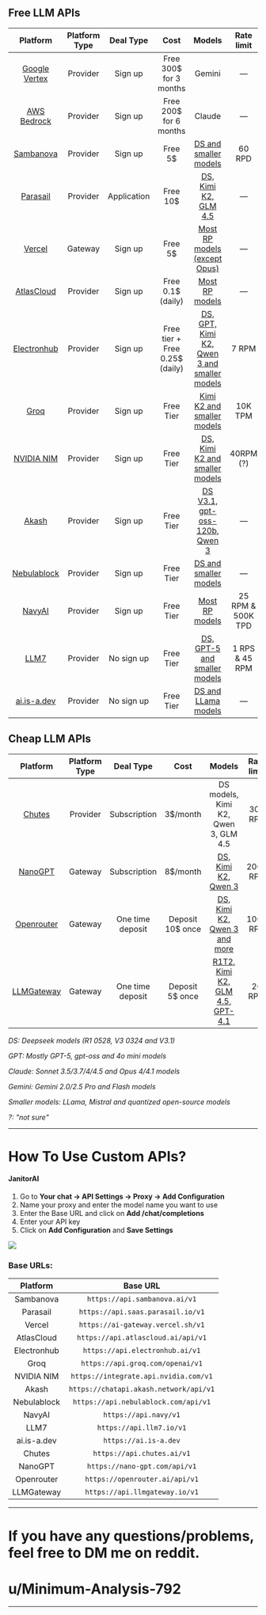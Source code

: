 ## Free LLM APIs
Platform | Platform Type | Deal Type | Cost | Models | Rate limit | Requirement/Cons | Guide |
:----: | :----: | :----: | :----: | :----: | :----: | :----: | :----: |
[Google Vertex](https://cloud.google.com/vertex-ai) | Provider | Sign up | Free 300$ for 3 months | Gemini | — | Phone number - Credit card - Billing information | —
[AWS Bedrock](https://aws.amazon.com/) | Provider | Sign up | Free 200$ for 6 months | Claude | — | Phone number - Credit card - Billing information | [Rentry](https://rentry.co/oo66akom)
[Sambanova](https://sambanova.ai/) | Provider | Sign up | Free 5$ | [DS and smaller models](https://docs.sambanova.ai/docs/en/models/sambacloud-models) | 60 RPD | Phone number | [Guide↓](#how-to-use-custom-apis)
[Parasail](https://www.parasail.io/) | Provider | Application | Free 10$ | [DS, Kimi K2, GLM 4.5](https://www.saas.parasail.io/pricing) | — | Billing information | [Guide↓](#how-to-use-custom-apis) 
[Vercel](https://vercel.com) | Gateway | Sign up | Free 5$ | [Most RP models (except Opus)](https://vercel.com/ai-gateway/models) | — | Credit card | [Guide↓](#how-to-use-custom-apis) 
[AtlasCloud](https://chatapi.akash.network) | Provider | Sign up | Free 0.1$ (daily) | [Most RP models](https://www.atlascloud.ai/models/list) | —  | — | [Guide↓](#how-to-use-custom-apis) 
[Electronhub](https://www.electronhub.ai/) | Provider | Sign up | Free tier + Free 0.25$ (daily)| [DS, GPT, Kimi K2, Qwen 3 and smaller models](https://api.navy/#models) | 7 RPM | — | [Guide↓](#how-to-use-custom-apis) 
[Groq](https://groq.com/) | Provider | Sign up | Free Tier | [Kimi K2 and smaller models](https://console.groq.com/docs/rate-limits#rate-limits) | 10K TPM | Super low rate limits | [Guide↓](#how-to-use-custom-apis) 
[NVIDIA NIM](https://build.nvidia.com/explore/discover) | Provider | Sign up | Free Tier | [DS, Kimi K2 and smaller models](https://build.nvidia.com/search/models?q=chat+OR+text-to-text) | 40RPM (?) | Phone number - Queue system | [Reddit](https://reddit.com/r/SillyTavernAI/comments/1lxivmv/nvidia_nim_free_deepseek_r10528_and_more/)
[Akash](https://chatapi.akash.network) | Provider | Sign up | Free Tier | [DS V3.1, gpt-oss-120b, Qwen 3](https://chatapi.akash.network/documentation) | — | — | [Guide↓](#how-to-use-custom-apis) 
[Nebulablock](https://www.nebulablock.com/) | Provider | Sign up | Free Tier | [DS and smaller models](https://console.nebulablock.com/serverless) | — | Credit card | [Guide↓](#how-to-use-custom-apis) 
[NavyAI](https://api.navy/) | Provider | Sign up | Free Tier | [Most RP models](https://api.navy/#models) | 25 RPM & 500K TPD | Sign in with Discord | [Guide↓](#how-to-use-custom-apis) 
[LLM7](https://llm7.io/) | Provider | No sign up | Free Tier | [DS, GPT-5 and smaller models](https://api.llm7.io/v1/models) | 1 RPS & 45 RPM | Quantized (?) | [Guide↓](#how-to-use-custom-apis)
[ai.is-a.dev](https://ai.is-a.dev) | Provider | No sign up | Free Tier | [DS and LLama models](https://ai.is-a.dev/models) | — | Quantized (?) | [Guide↓](#how-to-use-custom-apis)


## Cheap LLM APIs
Platform | Platform Type | Deal Type | Cost | Models | Rate limit | Cons | Guide |
:----: | :----: | :----: | :----: | :----: | :----: | :----: | :----: | 
[Chutes](https://chutes.ai/) | Provider | Subscription | 3$/month | DS models, Kimi K2, Qwen 3, GLM 4.5 | 300 RPD | — | [Guide↓](#how-to-use-custom-apis) 
[NanoGPT](https://nano-gpt.com) | Gateway | Subscription | 8$/month | [DS, Kimi K2, Qwen 3](https://nano-gpt.com/subscription) | 2000 RPD | — | [Guide↓](#how-to-use-custom-apis) 
[Openrouter](https://openrouter.ai/) | Gateway | One time deposit | Deposit 10$ once | [DS, Kimi K2, Qwen 3 and more](https://openrouter.ai/models?max_price=0) | 1000 RPD | Rate limit errors | [Guide↓](#how-to-use-custom-apis) 
[LLMGateway](https://llmgateway.io/) | Gateway | One time deposit | Deposit 5$ once | [R1T2, Kimi K2, GLM 4.5, GPT-4.1](https://llmgateway.io/models) | 20 RPM | Some providers are in early development | [Guide↓](#how-to-use-custom-apis) 

*DS: Deepseek models (R1 0528, V3 0324 and V3.1)*

*GPT: Mostly GPT-5, gpt-oss and 4o mini models* 

*Claude: Sonnet 3.5/3.7/4/4.5 and Opus 4/4.1 models* 

*Gemini: Gemini 2.0/2.5 Pro and Flash models* 

*Smaller models: LLama, Mistral and quantized open-source models* 

*?: "not sure"*

___

# How To Use Custom APIs? 

#### JanitorAI

1. Go to **Your chat → API Settings → Proxy → Add Configuration** 
2. Name your proxy and enter the model name you want to use 
3. Enter the Base URL and click on **Add /chat/completions**
4. Enter your API key
5. Click on **Add Configuration** and **Save Settings**

![](https://files.catbox.moe/ddz6eu.png)

### Base URLs: 

Platform | Base URL | 
:----: | :----: |
| Sambanova  | `https://api.sambanova.ai/v1` | 
| Parasail | `https://api.saas.parasail.io/v1` | 
| Vercel  | `https://ai-gateway.vercel.sh/v1`  |
| AtlasCloud  | `https://api.atlascloud.ai/api/v1`  |
| Electronhub | `https://api.electronhub.ai/v1` |  
| Groq  | `https://api.groq.com/openai/v1`  |
| NVIDIA NIM | `https://integrate.api.nvidia.com/v1` |
| Akash | `https://chatapi.akash.network/api/v1` |
| Nebulablock | `https://api.nebulablock.com/api/v1` | 
| NavyAI | `https://api.navy/v1` |  
| LLM7  | `https://api.llm7.io/v1` |
| ai.is-a.dev  | `https://ai.is-a.dev` |
| Chutes  | `https://api.chutes.ai/v1`  |
| NanoGPT  | `https://nano-gpt.com/api/v1`  |
| Openrouter  | `https://openrouter.ai/api/v1`  |
| LLMGateway  | `https://api.llmgateway.io/v1` |
___
# If you have any questions/problems, feel free to DM me on reddit.
# u/Minimum-Analysis-792
___

